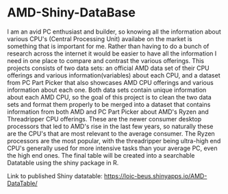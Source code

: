 # AMD-Shiny-DataBase

I am an avid PC enthusiast and builder, so knowing all the information about various CPU's (Central Processing Unit) availabe on the market is something that is important for me. Rather than having to do a bunch of research across the internet it would be easier to have all the information I need in one place to compare and contrast the various offerings. This projects consists of two data sets: an official AMD data set of their CPU offerings and various information(variables) about each CPU, and a dataset from PC Part Picker that also showcases AMD CPU offerings and various information about each one. Both data sets contain unique information about each AMD CPU, so the goal of this project is to clean the two data sets and format them properly to be merged into a dataset that contains information from both AMD and PC Part Picker about AMD's Ryzen and Threadripper CPU offerings. These are the newer consumer desktop processors that led to AMD's rise in the last few years, so naturally these are the CPU's that are most relevant to the average consumer. The Ryzen processors are the most popular, with the threadripper being ultra-high end CPU's generally used for more intensive tasks than your average PC, even the high end ones. The final table will be created into a searchable Datatable using the shiny package in R.

Link to published Shiny datatable: https://loic-beus.shinyapps.io/AMD-DataTable/
